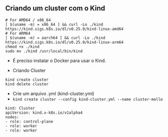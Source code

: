 ## Criando um cluster com o Kind


```
# For AMD64 / x86_64
[ $(uname -m) = x86_64 ] && curl -Lo ./kind https://kind.sigs.k8s.io/dl/v0.25.0/kind-linux-amd64
# For ARM64
[ $(uname -m) = aarch64 ] && curl -Lo ./kind https://kind.sigs.k8s.io/dl/v0.25.0/kind-linux-arm64
chmod +x ./kind
sudo mv ./kind /usr/local/bin/kind

```

* É preciso instalar o Docker para usar o Kind.


* Criando Cluster
```
kind create cluster
kind delete cluster

```


* Crie um arquivo .yml (kind-cluster.yml)
* ```kind create cluster --config kind-cluster.yml --name cluster-mello```

```
kind: Cluster
apiVersion: kind.x-k8s.io/v1alpha4
nodes:
- role: control-plane
- role: worker
- role: worker
```